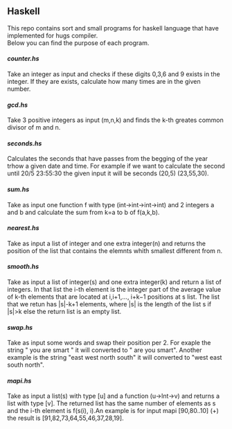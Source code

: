 ## Haskell

This repo contains sort and small programs for haskell language that have implemented for hugs compiler.   
Below you can find the purpose of each program.

#### **_counter.hs_**
Take an integer as input and checks if these digits 0,3,6 and 9 exists in the integer. If they are exists, calculate how many times are in the given number.

#### **_gcd.hs_**
Take 3 positive integers as input (m,n,k) and finds the k-th greates common divisor of m and n.

#### **_seconds.hs_**
Calculates the seconds that have passes from the begging of the year trhow a given date and time. For example if we want to calculate the second until 20/5 23:55:30
the given input it will be seconds (20,5) (23,55,30).

#### **_sum.hs_**
Take as input one function f with type (int->int->int->int) and 2 integers a and b and calculate the sum from k=a to b of f(a,k,b).

#### **_nearest.hs_**
Take as input a list of integer and one extra integer(n) and returns the position of the list that contains the elemnts whith smallest different from n.

#### **_smooth.hs_**
Take as input a list of integer(s) and one extra integer(k) and return a list of integers. In that list the i-th element is the integer part of the average value of k-th elements that are located at i,i+1,..., i+k−1 positions at s list. The list that we retun has |s|-k+1 elements, where |s| is the length of the list s if |s|>k else the return list is an empty list. 

#### **_swap.hs_**
Take as input some words and swap their position per 2. For exaple the string " you are smart " it will converted to " are you smart". Another example is the string "east west north south" it will converted to "west east south north".

#### **_mapi.hs_**
Take as input a list(s) with type [u] and a function (u->Int->v) and returns a list with type [v]. The returned list has the same number of elements as s and the i-th element is f(s(i), i).An example is for input mapi [90,80..10] (+) the result is [91,82,73,64,55,46,37,28,19].
